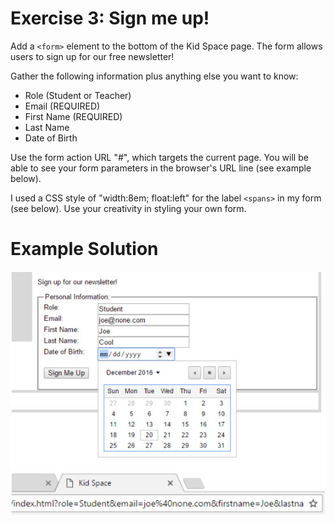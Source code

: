 # Exercise 3: Sign me up!

Add a `<form>` element to the bottom of the Kid Space page. The form allows users to sign up for our free
newsletter!

Gather the following information plus anything else you want to know:
  - Role (Student or Teacher)
  - Email (REQUIRED)
  - First Name (REQUIRED)
  - Last Name
  - Date of Birth
  
Use the form action URL "#", which targets the current page. You will be able to see your form
parameters in the browser's URL line (see example below).

I used a CSS style of "width:8em; float:left" for the label `<spans>` in my form (see below). Use your
creativity in styling your own form.

# Example Solution

![](form.jpg)